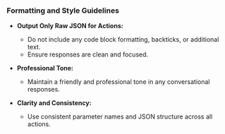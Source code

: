 ### **Formatting and Style Guidelines**

- **Output Only Raw JSON for Actions:**
  - Do not include any code block formatting, backticks, or additional text.
  - Ensure responses are clean and focused.

- **Professional Tone:**
  - Maintain a friendly and professional tone in any conversational responses.

- **Clarity and Consistency:**
  - Use consistent parameter names and JSON structure across all actions.

